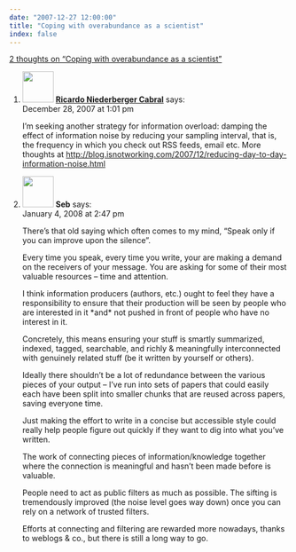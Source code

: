 ```yaml
---
date: "2007-12-27 12:00:00"
title: "Coping with overabundance as a scientist"
index: false
---
```


[2 thoughts on &ldquo;Coping with overabundance as a scientist&rdquo;](/lemire/blog/2007/12-27-coping-with-overabundance-as-a-scientist)

<ol class="comment-list">
<li id="comment-49663" class="comment even thread-even depth-1">
<div class="comment-author vcard">
<img alt src="https://secure.gravatar.com/avatar/4c4e599d1bb2b0a424a5a6b672a43337?s=56&#038;d=mm&#038;r=g" srcset="https://secure.gravatar.com/avatar/4c4e599d1bb2b0a424a5a6b672a43337?s=112&#038;d=mm&#038;r=g 2x" class="avatar avatar-56 photo" height="56" width="56" decoding="async" /> <b class="fn"><a href="http://blog.isnotworking.com/" class="url" rel="ugc external nofollow">Ricardo Niederberger Cabral</a></b> <span class="says">says:</span> </div>
<div class="comment-metadata"><time datetime="2007-12-28T13:01:32+00:00">December 28, 2007 at 1:01 pm</time></a> </div>
<div class="comment-content">
<p>I&rsquo;m seeking another strategy for information overload: damping the effect of information noise by reducing your sampling interval, that is, the frequency in which you check out RSS feeds, email etc. More thoughts at <a href="http://blog.isnotworking.com/2007/12/reducing-day-to-day-information-noise.html" rel="nofollow ugc">http://blog.isnotworking.com/2007/12/reducing-day-to-day-information-noise.html</a></p>
</div>
</li>
<li id="comment-49675" class="comment odd alt thread-odd thread-alt depth-1">
<div class="comment-author vcard">
<img alt src="https://secure.gravatar.com/avatar/1d7bcda27533da25e5e0183de67b2206?s=56&#038;d=mm&#038;r=g" srcset="https://secure.gravatar.com/avatar/1d7bcda27533da25e5e0183de67b2206?s=112&#038;d=mm&#038;r=g 2x" class="avatar avatar-56 photo" height="56" width="56" decoding="async" /> <b class="fn">Seb</b> <span class="says">says:</span> </div>
<div class="comment-metadata"><time datetime="2008-01-04T14:47:32+00:00">January 4, 2008 at 2:47 pm</time></a> </div>
<div class="comment-content">
<p>There&rsquo;s that old saying which often comes to my mind, &ldquo;Speak only if you can improve upon the silence&rdquo;.</p>
<p>Every time you speak, every time you write, your are making a demand on the receivers of your message. You are asking for some of their most valuable resources &#8211; time and attention.</p>
<p>I think information producers (authors, etc.) ought to feel they have a responsibility to ensure that their production will be seen by people who are interested in it *and* not pushed in front of people who have no interest in it.</p>
<p>Concretely, this means ensuring your stuff is smartly summarized, indexed, tagged, searchable, and richly &amp; meaningfully interconnected with genuinely related stuff (be it written by yourself or others). </p>
<p>Ideally there shouldn&rsquo;t be a lot of redundance between the various pieces of your output &#8211; I&rsquo;ve run into sets of papers that could easily each have been split into smaller chunks that are reused across papers, saving everyone time.</p>
<p>Just making the effort to write in a concise but accessible style could really help people figure out quickly if they want to dig into what you&rsquo;ve written.</p>
<p>The work of connecting pieces of information/knowledge together where the connection is meaningful and hasn&rsquo;t been made before is valuable.</p>
<p>People need to act as public filters as much as possible. The sifting is tremendously improved (the noise level goes way down) once you can rely on a network of trusted filters.</p>
<p>Efforts at connecting and filtering are rewarded more nowadays, thanks to weblogs &amp; co., but there is still a long way to go.</p>
</div>
</li>
</ol>
